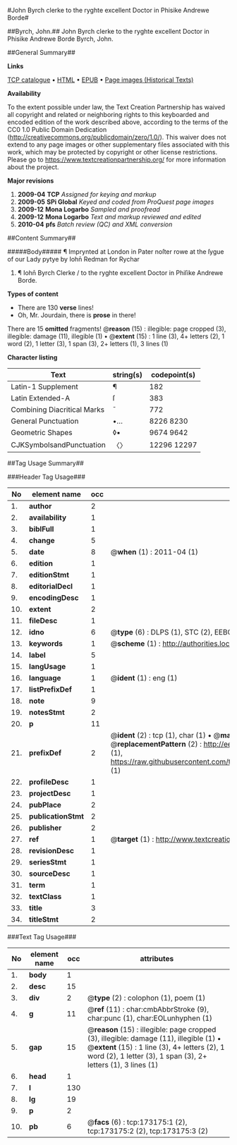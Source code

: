 #John Byrch clerke to the ryghte excellent Doctor in Phisike Andrewe Borde#

##Byrch, John.##
John Byrch clerke to the ryghte excellent Doctor in Phisike Andrewe Borde
Byrch, John.

##General Summary##

**Links**

[TCP catalogue](http://www.ota.ox.ac.uk/tcp/)  • 
[HTML](http://tei.it.ox.ac.uk/tcp/Texts-HTML/free/A73/A73613.html)  • 
[EPUB](http://tei.it.ox.ac.uk/tcp/Texts-EPUB/free/A73/A73613.epub) • 
[Page images (Historical Texts)](https://historicaltexts.jisc.ac.uk/eebo-99898625e)

**Availability**

To the extent possible under law, the Text Creation Partnership has waived all copyright and related or neighboring rights to this keyboarded and encoded edition of the work described above, according to the terms of the CC0 1.0 Public Domain Dedication (http://creativecommons.org/publicdomain/zero/1.0/). This waiver does not extend to any page images or other supplementary files associated with this work, which may be protected by copyright or other license restrictions. Please go to https://www.textcreationpartnership.org/ for more information about the project.

**Major revisions**

1. __2009-04__ __TCP__ *Assigned for keying and markup*
1. __2009-05__ __SPi Global__ *Keyed and coded from ProQuest page images*
1. __2009-12__ __Mona Logarbo__ *Sampled and proofread*
1. __2009-12__ __Mona Logarbo__ *Text and markup reviewed and edited*
1. __2010-04__ __pfs__ *Batch review (QC) and XML conversion*

##Content Summary##

#####Body#####
¶ Imprynted at London in Pater noſter rowe at the ſygue of our Lady pytye by Iohn̄ Redman for Rychar
1. ¶ Iohn̄ Byrch Clerke / to the ryghte excellent Doctor in Phiſike Andrewe Borde.

**Types of content**

  * There are 130 **verse** lines!
  * Oh, Mr. Jourdain, there is **prose** in there!

There are 15 **omitted** fragments! 
 @__reason__ (15) : illegible: page cropped (3), illegible: damage (11), illegible (1)  •  @__extent__ (15) : 1 line (3), 4+ letters (2), 1 word (2), 1 letter (3), 1 span (3), 2+ letters (1), 3 lines (1)

**Character listing**


|Text|string(s)|codepoint(s)|
|---|---|---|
|Latin-1 Supplement|¶|182|
|Latin Extended-A|ſ|383|
|Combining             Diacritical Marks|̄|772|
|General Punctuation|•…|8226 8230|
|Geometric Shapes|◊▪|9674 9642|
|CJKSymbolsandPunctuation|〈〉|12296 12297|

##Tag Usage Summary##

###Header Tag Usage###

|No|element name|occ|attributes|
|---|---|---|---|
|1.|__author__|2||
|2.|__availability__|1||
|3.|__biblFull__|1||
|4.|__change__|5||
|5.|__date__|8| @__when__ (1) : 2011-04 (1)|
|6.|__edition__|1||
|7.|__editionStmt__|1||
|8.|__editorialDecl__|1||
|9.|__encodingDesc__|1||
|10.|__extent__|2||
|11.|__fileDesc__|1||
|12.|__idno__|6| @__type__ (6) : DLPS (1), STC (2), EEBO-CITATION (1), PROQUEST (1), VID (1)|
|13.|__keywords__|1| @__scheme__ (1) : http://authorities.loc.gov/ (1)|
|14.|__label__|5||
|15.|__langUsage__|1||
|16.|__language__|1| @__ident__ (1) : eng (1)|
|17.|__listPrefixDef__|1||
|18.|__note__|9||
|19.|__notesStmt__|2||
|20.|__p__|11||
|21.|__prefixDef__|2| @__ident__ (2) : tcp (1), char (1)  •  @__matchPattern__ (2) : ([0-9\-]+):([0-9IVX]+) (1), (.+) (1)  •  @__replacementPattern__ (2) : http://eebo.chadwyck.com/downloadtiff?vid=$1&page=$2 (1), https://raw.githubusercontent.com/textcreationpartnership/Texts/master/tcpchars.xml#$1 (1)|
|22.|__profileDesc__|1||
|23.|__projectDesc__|1||
|24.|__pubPlace__|2||
|25.|__publicationStmt__|2||
|26.|__publisher__|2||
|27.|__ref__|1| @__target__ (1) : http://www.textcreationpartnership.org/docs/. (1)|
|28.|__revisionDesc__|1||
|29.|__seriesStmt__|1||
|30.|__sourceDesc__|1||
|31.|__term__|1||
|32.|__textClass__|1||
|33.|__title__|3||
|34.|__titleStmt__|2||


###Text Tag Usage###

|No|element name|occ|attributes|
|---|---|---|---|
|1.|__body__|1||
|2.|__desc__|15||
|3.|__div__|2| @__type__ (2) : colophon (1), poem (1)|
|4.|__g__|11| @__ref__ (11) : char:cmbAbbrStroke (9), char:punc (1), char:EOLunhyphen (1)|
|5.|__gap__|15| @__reason__ (15) : illegible: page cropped (3), illegible: damage (11), illegible (1)  •  @__extent__ (15) : 1 line (3), 4+ letters (2), 1 word (2), 1 letter (3), 1 span (3), 2+ letters (1), 3 lines (1)|
|6.|__head__|1||
|7.|__l__|130||
|8.|__lg__|19||
|9.|__p__|2||
|10.|__pb__|6| @__facs__ (6) : tcp:173175:1 (2), tcp:173175:2 (2), tcp:173175:3 (2)|
